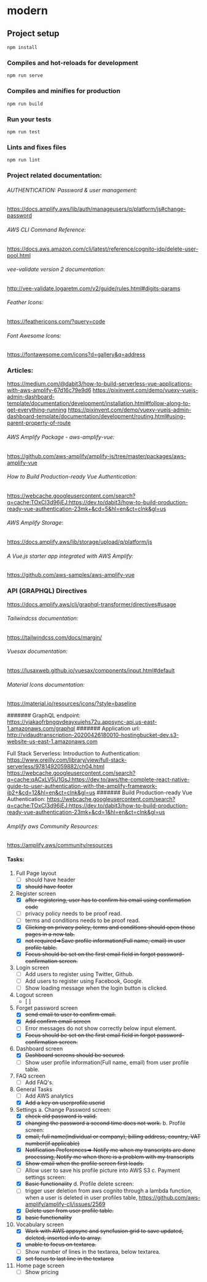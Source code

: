 # modern

## Project setup
```
npm install
```

### Compiles and hot-reloads for development
```
npm run serve
```

### Compiles and minifies for production
```
npm run build
```

### Run your tests
```
npm run test
```

### Lints and fixes files
```
npm run lint
```
### Project related documentation:
###### AUTHENTICATION: Password & user management: 
https://docs.amplify.aws/lib/auth/manageusers/q/platform/js#change-password
###### AWS CLI Command Reference: 
https://docs.aws.amazon.com/cli/latest/reference/cognito-idp/delete-user-pool.html
###### vee-validate version 2 documentation:
http://vee-validate.logaretm.com/v2/guide/rules.html#digits-params
###### Feather Icons: 
https://feathericons.com/?query=code
###### Font Awesome Icons: 
https://fontawesome.com/icons?d=gallery&q=address

### Articles:
https://medium.com/@dabit3/how-to-build-serverless-vue-applications-with-aws-amplify-67d16c79e9d6
https://pixinvent.com/demo/vuexy-vuejs-admin-dashboard-template/documentation/development/installation.html#follow-along-to-get-everything-running
https://pixinvent.com/demo/vuexy-vuejs-admin-dashboard-template/documentation/development/routing.html#using-parent-property-of-route
###### AWS Amplify Package - aws-amplify-vue: 
https://github.com/aws-amplify/amplify-js/tree/master/packages/aws-amplify-vue
###### How to Build Production-ready Vue Authentication: 
https://webcache.googleusercontent.com/search?q=cache:TOxCI3d96jEJ:https://dev.to/dabit3/how-to-build-production-ready-vue-authentication-23mk+&cd=5&hl=en&ct=clnk&gl=us
###### AWS Amplify Storage: 
https://docs.amplify.aws/lib/storage/upload/q/platform/js
###### A Vue.js starter app integrated with AWS Amplify: 
https://github.com/aws-samples/aws-amplify-vue

### API (GRAPHQL) Directives
https://docs.amplify.aws/cli/graphql-transformer/directives#usage
###### Tailwindcss documentation:
https://tailwindcss.com/docs/margin/

###### Vuesax documentation:
https://lusaxweb.github.io/vuesax/components/input.html#default
###### Material Icons documentation:
https://material.io/resources/icons/?style=baseline

####### GraphQL endpoint: 
https://vjakaofrbngqvdeayxuiehs72u.appsync-api.us-east-1.amazonaws.com/graphql
####### Application url: 
http://vidaudtranscription-20200426180010-hostingbucket-dev.s3-website-us-east-1.amazonaws.com

Full Stack Serverless: Introduction to Authentication: https://www.oreilly.com/library/view/full-stack-serverless/9781492059882/ch04.html
https://webcache.googleusercontent.com/search?q=cache:qACxLV5U1GsJ:https://dev.to/aws/the-complete-react-native-guide-to-user-authentication-with-the-amplify-framework-ib2+&cd=12&hl=en&ct=clnk&gl=us
####### Build Production-ready Vue Authentication:
https://webcache.googleusercontent.com/search?q=cache:TOxCI3d96jEJ:https://dev.to/dabit3/how-to-build-production-ready-vue-authentication-23mk+&cd=1&hl=en&ct=clnk&gl=us
###### Amplify aws Community Resources:
https://amplify.aws/community/resources

#### Tasks:

1. 	Full Page layout
	- [ ] should have header
    - [x] ~~should have footer~~
2. Register screen
    - [x] ~~after registering, user has to confirm his email using confirmation code~~
    - [ ] privacy policy needs to be proof read.
    - [ ] terms and conditions needs to be proof read.
    - [x] ~~Clicking on privacy policy, terms and conditions should open those pages in a new tab.~~
    - [x] ~~not required=>Save profile information(Full name, email) in user profile table.~~
    - [x] ~~Focus should be set on the first email field in forgot password-confirmation screen.~~
3. Login screen
	- [ ] Add users to register using Twitter, Github.
    - [ ] Add users to register using Facebook, Google.
    - [ ] Show loading message when the login button is clicked.
4. Logout screen
	- [ ] 
5. Forget password screen
    - [x] ~~send email to user to confirm email.~~
    - [x] ~~Add confirm email screen~~
    - [ ] Error messages do not show correctly below input element.
    - [x] ~~Focus should be set on the first email field in forgot password-confirmation screen.~~
6. Dashboard screen
    - [x] ~~Dashboard screens should be secured.~~
    - [ ] Show user profile information(Full name, email) from user profile table. 
7. FAQ screen
    - [ ] Add FAQ's.
8. General Tasks
	- [ ] Add AWS analytics
	- [x] ~~Add a key on userprofile.userid~~
9. Settings
	a. Change Password screen:
    - [x] ~~check old password is valid.~~
    - [x] ~~changing the password a second time does not work.~~
	b. Profile screen:
    - [x] ~~email, full name(Individual or company), billing address, country, VAT number(if applicable)~~
    - [x] ~~Notification Preferences=> Notify me when my transcripts are done processing, Notify me when there is a problem with my transcripts~~
    - [x] ~~Show email when the profile screen first loads.~~
    - [ ] Allow user to save his profile picture into AWS S3
    c. Payment settings screen:
    - [x] ~~Basic functionality~~
    d. Profile delete screen:
    - [ ] trigger user deletion from aws cognito through a lambda function, when a user is deleted in user profiles table, https://github.com/aws-amplify/amplify-cli/issues/2569
    - [x] ~~Delete user from user profile table.~~
    - [x] ~~basic functionality~~
10. Vocabulary screen
    - [x] ~~Work with AWS appsync and syncfusion grid to save updated, deleted, inserted info to array.~~
    - [x] ~~unable to focus on textarea.~~
    - [ ] Show number of lines in the textarea, below textarea.
    - [x] ~~set focus to last line in the textarea~~
11. Home page screen
    - [ ] Show pricing